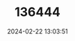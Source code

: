 ---
title: "136444"
category: "Crocidura caspica"
draft: false
date: 2024-02-22 13:03:51
languages:
  Russian: ["Kaspiiskaya Belozubka"]
  English: ["Caspian Shrew"]
---